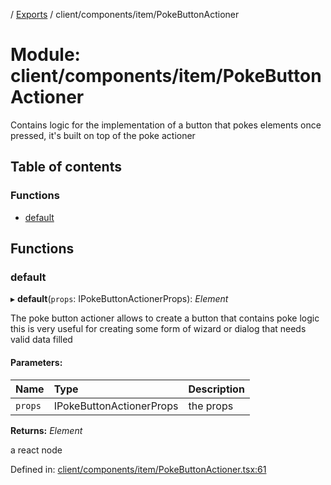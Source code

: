 [](../README.md) / [Exports](../modules.md) / client/components/item/PokeButtonActioner

# Module: client/components/item/PokeButtonActioner

Contains logic for the implementation of a button that pokes elements once pressed, it's built
on top of the poke actioner

## Table of contents

### Functions

- [default](client_components_item_pokebuttonactioner.md#default)

## Functions

### default

▸ **default**(`props`: IPokeButtonActionerProps): *Element*

The poke button actioner allows to create a button that contains poke logic
this is very useful for creating some form of wizard or dialog that needs
valid data filled

#### Parameters:

Name | Type | Description |
:------ | :------ | :------ |
`props` | IPokeButtonActionerProps | the props   |

**Returns:** *Element*

a react node

Defined in: [client/components/item/PokeButtonActioner.tsx:61](https://github.com/onzag/itemize/blob/28218320/client/components/item/PokeButtonActioner.tsx#L61)
